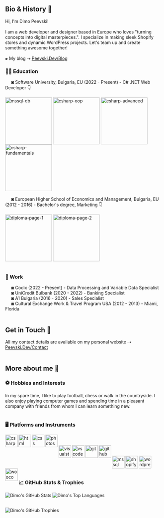 <h2>Bio & History 👋</h2>
Hi, I'm Dimo Peevski!
<br><br>
I am a web developer and designer based in Europe who loves "turning concepts into digital masterpieces.". I specialize in making sleek Shopify stores and dynamic WordPress projects. Let's team up and create something awesome together!
<br><br>
⁍ My blog ⇢ <a href="https://www.peevski.dev/blog">Peevski.Dev/Blog</a><br>
<h3>✍🏻 Education</h3>
&nbsp;&nbsp;&nbsp;&nbsp;&nbsp;◙ Software University, Bulgaria, EU (2022 - Present) - C# .NET Web Developer 👇 <br><br>
<a href="https://softuni.bg/certificates/details/185603/6810fdbc"><img align="center" alt="mssql-db" width="150px" src="https://www.peevski.dev/wp-content/uploads/warezzz/github-icons/mssql-db.png"/></a>
<a href="https://softuni.bg/certificates/details/181073/faea0804"><img align="center" alt="csharp-oop" width="150px" src="https://www.peevski.dev/wp-content/uploads/warezzz/github-icons/csharp-oop.png"/></a>
<a href="https://softuni.bg/certificates/details/173533/61b8e22b"><img align="center" alt="csharp-advanced" width="150px" src="https://www.peevski.dev/wp-content/uploads/warezzz/github-icons/csharp-advanced.png"/></a>
<a href="https://softuni.bg/certificates/details/167055/7b00b8e6"><img align="center" alt="csharp-fundamentals" width="150px" src="https://www.peevski.dev/wp-content/uploads/warezzz/github-icons/csharp-fundamentals.png"/></a>
<br><br>
&nbsp;&nbsp;&nbsp;&nbsp;&nbsp;◙ European Higher School of Economics and Management, Bulgaria, EU (2012 - 2016) - Bachelor's degree, Marketing 👇 <br><br>
<a href="https://www.peevski.dev/wp-content/uploads/warezzz/github-icons/diploma-page-1-full-hd.pdf"><img align="center" alt="diploma-page-1" width="150px" src="https://www.peevski.dev/wp-content/uploads/warezzz/github-icons/diploma-page-1.png"/></a>
<a href="https://www.peevski.dev/wp-content/uploads/warezzz/github-icons/diploma-page-2-full-hd.pdf"><img align="center" alt="diploma-page-2" width="150px" src="https://www.peevski.dev/wp-content/uploads/warezzz/github-icons/diploma-page-2.png"/></a>
<br><br>
<h3>💼 Work</h3>
&nbsp;&nbsp;&nbsp;&nbsp;&nbsp;◙ Codix (2022 - Present) - Data Processing and Variable Data Specialist<br>
&nbsp;&nbsp;&nbsp;&nbsp;&nbsp;◙ UniCredit Bulbank (2020 - 2022) - Banking Specialist<br>
&nbsp;&nbsp;&nbsp;&nbsp;&nbsp;◙ A1 Bulgaria (2016 - 2020) - Sales Specialist<br>
&nbsp;&nbsp;&nbsp;&nbsp;&nbsp;◙ Cultural Exchange Work & Travel Program USA (2012 - 2013) - Miami, Florida
<br><br>
<h2>Get in Touch 📧</h2>
All my contact details are available on my personal website ⇢ <a href="https://www.peevski.dev/contact">Peevski.Dev/Contact</a>
<br><br>
<h2>More about me 👦</h2>
<h3>⚽ Hobbies and Interests</h3>
In my spare time, I like to play football, chess or walk in the countryside. I also enjoy playing computer games and spending time in a pleasant company with friends from whom I can learn something new.
<br><br>
<h3>🖥️ Platforms and Instruments</h3>
<a href="#"><img align="left" alt="csharp" width="40px" height="40px" src="https://www.peevski.dev/wp-content/uploads/warezzz/github-icons/csharp.png"/></a>
<a href="#"><img align="left" alt="html" width="40px" height="40px" src="https://www.peevski.dev/wp-content/uploads/warezzz/github-icons/html5.png"/></a>
<a href="#"><img align="left" alt="css" width="40px" height="40px" src="https://www.peevski.dev/wp-content/uploads/warezzz/github-icons/css3.png"/></a>
<a href="#"><img align="left" alt="photoshop" width="40px" height="40px" src="https://www.peevski.dev/wp-content/uploads/warezzz/github-icons/photoshop.png"/></a>
<br><br>
<a href="#"><img align="left" alt="visualstudio" width="40px" height="40px" src="https://www.peevski.dev/wp-content/uploads/warezzz/github-icons/visualstudio.png"/></a>
<a href="#"><img align="left" alt="vscode" width="40px" height="40px" src="https://www.peevski.dev/wp-content/uploads/warezzz/github-icons/vscode.png"/></a>
<a href="#"><img align="left" alt="git" width="40px" height="40px" src="https://www.peevski.dev/wp-content/uploads/warezzz/github-icons/git.png"/></a>
<a href="#"><img align="left" alt="github" width="40px" height="40px" src="https://www.peevski.dev/wp-content/uploads/warezzz/github-icons/github.png"/></a>
<br><br>
<a href="#"><img align="left" alt="mssql" width="40px" height="40px" src="https://www.peevski.dev/wp-content/uploads/warezzz/github-icons/mssqlserver.png"/></a>
<a href="#"><img align="left" alt="shopify" width="40px" height="40px" src="https://www.peevski.dev/wp-content/uploads/warezzz/github-icons/shopify.png"/></a>
<a href="#"><img align="left" alt="wordpress" width="40px" height="40px" src="https://www.peevski.dev/wp-content/uploads/warezzz/github-icons/wordpress.png"/></a>
<a href="#"><img align="left" alt="woocommerce" width="40px" height="40px" src="https://www.peevski.dev/wp-content/uploads/warezzz/github-icons/woocommerce.png"/></a>
<br><br><br>
<h3>📈 GitHub Stats & Trophies</h3>

![Dimo's GitHub Stats](https://github-readme-stats.vercel.app/api?username=DimoPeevski&show_icons=true&hide_border=true) ![Dimo's Top Languages](https://github-readme-stats.vercel.app/api/top-langs/?username=DimoPeevski&layout=compact)
<br><br>

![Dimo's GitHub Trophies](https://github-profile-trophy.vercel.app/?username=DimoPeevski&column=8)

<!--All icons are credit from: "https://github.com/devicons/devicon/blob/master/icons/" -->

